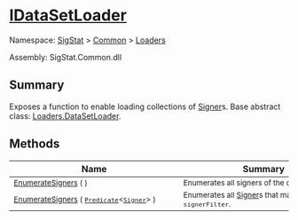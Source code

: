 # [IDataSetLoader](./IDataSetLoader.md)

Namespace: [SigStat]() > [Common](./../README.md) > [Loaders](./README.md)

Assembly: SigStat.Common.dll

## Summary
Exposes a function to enable loading collections of [Signer](https://github.com/hargitomi97/sigstat/blob/master/docs/md/SigStat/Common/Signer.md)s.  Base abstract class: [Loaders.DataSetLoader](https://github.com/hargitomi97/sigstat/blob/master/docs/md/SigStat/Common/Loaders/DataSetLoader.md).

## Methods

| Name | Summary | 
| --- | --- | 
| <sub>[EnumerateSigners](./Methods/IDataSetLoader-100663880.md) (  )</sub><div style="width: 290px">| <sub>Enumerates all signers of the database</sub><div style="width: 290px">| <br>
| <sub>[EnumerateSigners](./Methods/IDataSetLoader-100663881.md) ( [`Predicate`](https://docs.microsoft.com/en-us/dotnet/api/System.Predicate-1)\<[`Signer`](./../Signer.md)> )</sub><div style="width: 290px">| <sub>Enumerates all [Signer](https://github.com/hargitomi97/sigstat/blob/master/docs/md/SigStat/Common/Signer.md)s that match the `signerFilter`.</sub><div style="width: 290px">| <br>


